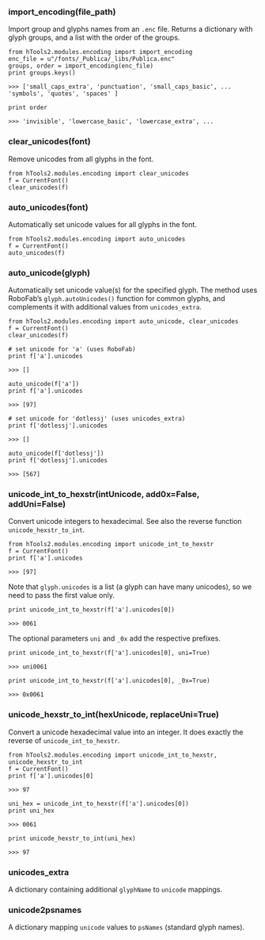 ### import_encoding(file_path)

Import group and glyphs names from an `.enc` file. Returns a dictionary with glyph groups, and a list with the order of the groups.

    from hTools2.modules.encoding import import_encoding
    enc_file = u"/fonts/_Publica/_libs/Publica.enc"
    groups, order = import_encoding(enc_file)
    print groups.keys()

    >>> ['small_caps_extra', 'punctuation', 'small_caps_basic', ... 'symbols', 'quotes', 'spaces' ]

    print order

    >>> 'invisible', 'lowercase_basic', 'lowercase_extra', ...

### clear_unicodes(font)

Remove unicodes from all glyphs in the font.

    from hTools2.modules.encoding import clear_unicodes
    f = CurrentFont()
    clear_unicodes(f)

### auto_unicodes(font)

Automatically set unicode values for all glyphs in the font.

    from hTools2.modules.encoding import auto_unicodes
    f = CurrentFont()
    auto_unicodes(f)    

### auto_unicode(glyph)

Automatically set unicode value(s) for the specified glyph. The method uses RoboFab’s `glyph.autoUnicodes()` function for common glyphs, and complements it with additional values from `unicodes_extra`.

    from hTools2.modules.encoding import auto_unicode, clear_unicodes
    f = CurrentFont()
    clear_unicodes(f)

    # set unicode for 'a' (uses RoboFab)
    print f['a'].unicodes

    >>> []

    auto_unicode(f['a'])
    print f['a'].unicodes

    >>> [97]

    # set unicode for 'dotlessj' (uses unicodes_extra)
    print f['dotlessj'].unicodes

    >>> []

    auto_unicode(f['dotlessj'])
    print f['dotlessj'].unicodes

    >>> [567]

### unicode_int_to_hexstr(intUnicode, add0x=False, addUni=False)

Convert unicode integers to hexadecimal. See also the reverse function `unicode_hexstr_to_int`.

    from hTools2.modules.encoding import unicode_int_to_hexstr
    f = CurrentFont()
    print f['a'].unicodes

    >>> [97]

Note that `glyph.unicodes` is a list (a glyph can have many unicodes), so we need to pass the first value only.

    print unicode_int_to_hexstr(f['a'].unicodes[0])

    >>> 0061

 The optional parameters `uni` and `_0x` add the respective prefixes.

    print unicode_int_to_hexstr(f['a'].unicodes[0], uni=True)

    >>> uni0061

    print unicode_int_to_hexstr(f['a'].unicodes[0], _0x=True)

    >>> 0x0061

### unicode_hexstr_to_int(hexUnicode, replaceUni=True)

Convert a unicode hexadecimal value into an integer. It does exactly the reverse of `unicode_int_to_hexstr`.

    from hTools2.modules.encoding import unicode_int_to_hexstr, unicode_hexstr_to_int
    f = CurrentFont()
    print f['a'].unicodes[0]

    >>> 97

    uni_hex = unicode_int_to_hexstr(f['a'].unicodes[0])
    print uni_hex

    >>> 0061

    print unicode_hexstr_to_int(uni_hex)

    >>> 97

### unicodes_extra

A dictionary containing additional `glyphName` to `unicode` mappings.

### unicode2psnames

A dictionary mapping `unicode` values to `psNames` (standard glyph names).
